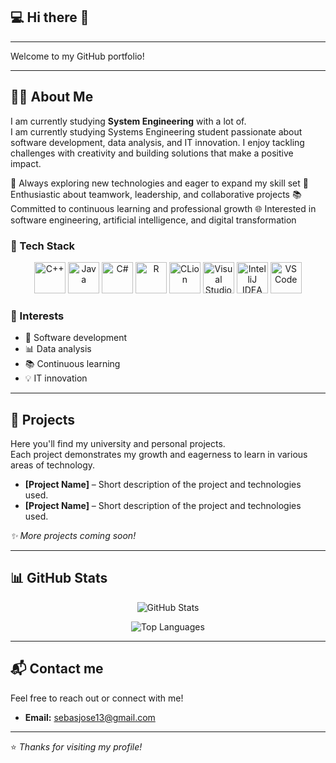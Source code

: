 
## 💻 Hi there 👋
----
Welcome to my GitHub portfolio!   

---

## 👨‍💻 About Me  

I am currently studying **System Engineering** with a lot of.  
I am currently studying Systems Engineering student passionate about software development, data analysis, and IT innovation. I enjoy tackling challenges with creativity and building solutions that make a positive impact.

🚀 Always exploring new technologies and eager to expand my skill set
🤝 Enthusiastic about teamwork, leadership, and collaborative projects
📚 Committed to continuous learning and professional growth
🌐 Interested in software engineering, artificial intelligence, and digital transformation

### 🚀 Tech Stack  
<p align="center">
  <!-- Lenguajes -->
  <img src="https://cdn.jsdelivr.net/gh/devicons/devicon/icons/cplusplus/cplusplus-original.svg" width="50" height="50" alt="C++"/>
  <img src="https://cdn.jsdelivr.net/gh/devicons/devicon/icons/java/java-original.svg" width="50" height="50" alt="Java"/>
  <img src="https://cdn.jsdelivr.net/gh/devicons/devicon/icons/csharp/csharp-original.svg" width="50" height="50" alt="C#"/>
  <img src="https://cdn.jsdelivr.net/gh/devicons/devicon/icons/r/r-original.svg" width="50" height="50" alt="R"/>
  <!-- IDEs -->
  <img src="https://cdn.jsdelivr.net/gh/devicons/devicon/icons/clion/clion-original.svg" width="50" height="50" alt="CLion"/>
  <img src="https://cdn.jsdelivr.net/gh/devicons/devicon/icons/visualstudio/visualstudio-plain.svg" width="50" height="50" alt="Visual Studio"/>
  <img src="https://cdn.jsdelivr.net/gh/devicons/devicon/icons/intellij/intellij-original.svg" width="50" height="50" alt="IntelliJ IDEA"/>
  <img src="https://cdn.jsdelivr.net/gh/devicons/devicon/icons/vscode/vscode-original.svg" width="50" height="50" alt="VS Code"/>
</p>

### 🎯 Interests  
- 🚀 Software development  
- 📊 Data analysis  
- 📚 Continuous learning  
- 💡 IT innovation  

---

## 📂 Projects  

Here you'll find my university and personal projects.  
Each project demonstrates my growth and eagerness to learn in various areas of technology.  

- **[Project Name]** – Short description of the project and technologies used.  
- **[Project Name]** – Short description of the project and technologies used.  

*✨ More projects coming soon!*  

---

## 📊 GitHub Stats  

<p align="center">
  <img src="https://github-readme-stats.vercel.app/api?username=SebastianGomezSolis&show_icons=true&theme=tokyonight" alt="GitHub Stats"/>
</p>

<p align="center">
  <img src="https://github-readme-stats.vercel.app/api/top-langs/?username=SebastianGomezSolis&layout=compact&theme=tokyonight" alt="Top Languages"/>
</p>

---

## 📬 Contact me

Feel free to reach out or connect with me!  
  
- **Email:** sebasjose13@gmail.com 

---
⭐️ *Thanks for visiting my profile!*


